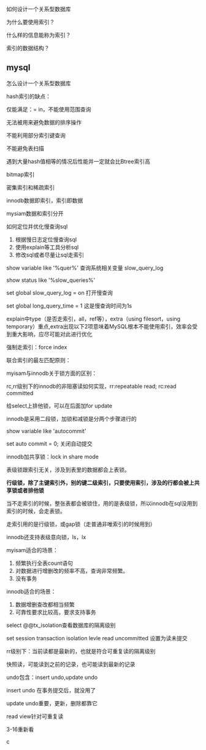 如何设计一个关系型数据库

为什么要使用索引？

什么样的信息能称为索引？

索引的数据结构？

## mysql

怎么设计一个关系型数据库

hash索引的缺点：

仅能满足：= in，不能使用范围查询

无法被用来避免数据的排序操作

不能利用部分索引键查询

不能避免表扫描

遇到大量hash值相等的情况后性能并一定就会比Btree索引高

bitmap索引

密集索引和稀疏索引

innodb数据即索引，索引即数据

mysiam数据和索引分开

如何定位并优化慢查询sql

1. 根据慢日志定位慢查询sql
2. 使用explain等工具分析sql
3. 修改sql或者尽量让sql走索引

show variable like '%quer%' 查询系统相关变量 slow_query_log 

show status like '%slow_queries%'

set global slow_query_log = on 打开慢查询

set global long_query_time = 1 这是慢查询时间为1s

explain中type（是否走索引，all，ref等），extra（using filesort，using temporary）重点,extra出现以下2项意味着MySQL根本不能使用索引，效率会受到重大影响，应尽可能对此进行优化

强制走索引：force index 

联合索引的最左匹配原则：

myisam与innodb关于锁方面的区别：

rc,rr级别下的innodb的非阻塞读如何实现，rr:repeatable read;  rc:read committed

给select上排他锁，可以在后面加for update

innodb是采用二段锁，加锁和减锁是分两个步骤进行的

show variable like 'autocommit'

set auto commit = 0; 关闭自动提交

innodb加共享锁：lock in share mode

表级锁跟索引无关，涉及到表里的数据都会上表锁。

**行级锁，除了主键索引外，别的键二级索引，只要使用索引，涉及的行都会被上共享锁或者排他锁**

当不走索引的时候，整张表都会被锁住，用的是表级锁，所以innodb在sql没用到索引的时候，会走表锁。

走索引用的是行级锁，或gap锁（走普通非唯索引的时候用到）

innodb还支持表级意向锁，ls，lx

myisam适合的场景：

1. 频繁执行全表count语句
2. 对数据进行增删改的频率不高，查询非常频繁。
3. 没有事务

innodb适合的场景：

1. 数据增删查改都相当频繁
2. 可靠性要求比较高，要求支持事务

select @@tx_isolation查看数据库的隔离级别

set session  transaction isolation levle read uncommitted 设置为读未提交

rr级别下：当前读都是最新的，也就是符合可重复读的隔离级别

快照读，可能读到之前的记录，也可能读到最新的记录

undo包含：insert undo,update undo

insert undo 在事务提交后，就没用了

update undo重要，更新，删除都靠它

read view针对可重复读

3-16重新看

c